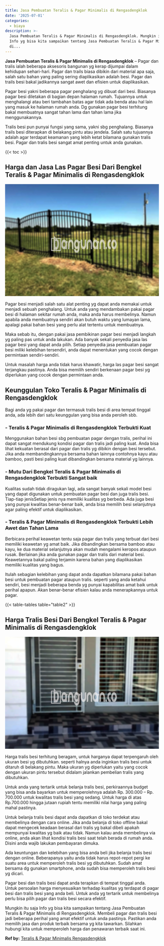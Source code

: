 ```yaml
---
title: Jasa Pembuatan Teralis & Pagar Minimalis di Rengasdengklok
date: '2025-07-01'
categories:
  - biaya
description: >-
  Jasa Pembuatan Teralis & Pagar Minimalis di Rengasdengklok. Mungkin itu saja
  Info yg bisa kita sampaikan tentang Jasa Pembuatan Teralis & Pagar Minimalis
  di...
---
```


**Jasa Pembuatan Teralis & Pagar Minimalis di Rengasdengklok** – Pagar dan tralis ialah beberapa aksesoris bangunan yg kerap dijumpai dalam kehidupan sehari-hari. Pagar dan trails biasa dibikin dari material apa saja, salah satu bahan yang paling sering diaplikasikan adalah besi. Pagar dan trails besi bakal jadikannya sangat awet dan efisien untuk diaplikasikan.

Pagar besi yakni beberapa pagar penghalang yg dibuat dari besi. Biasanya pagar besi diletakan di bagian depan halaman rumah. Tujuannya untuk menghalangi atau beri tambahan batas agar tidak ada benda atau hal lain yang masuk ke halaman rumah anda. Dg gunakan pagar besi terhitung bakal membuatnya sangat tahan lama dan tahan lama jika menggunakannya.

Tralis besi pun punyai fungsi yang sama, yakni sbg penghalang. Biasanya trails besi diterapkan di belakang pintu atau jendela. Salah satu tujuannya adalah agar terdapat keamanan yang lebih ketat bilamana gunakan tralis besi. Pagar dan tralis besi sangat amat penting untuk anda gunakan.

{{< toc >}}

## Harga dan Jasa Las Pagar Besi Dari Bengkel Teralis & Pagar Minimalis di Rengasdengklok

![Jasa Pembuatan Teralis & Pagar Minimalis di Rengasdengklok](/images/pagar-minimalis-murah-02.png)

Pagar besi menjadi salah satu alat penting yg dapat anda memakai untuk menjadi sebuah penghalang. Untuk anda yang mendambakan pakai pagar besi di halaman sekitar rumah anda, maka anda harus membelinya. Namun apabila anda membuatnya sendiri akan butuh waktu yang lumayan lama, apalagi pakai bahan besi yang perlu alat tertentu untuk membuatnya.

Maka sebab itu, dengan pakai jasa pembikinan pagar besi menjadi langkah yg paling pas untuk anda lakukan. Ada banyak sekali penyedia jasa las pagar besi yang dapat anda pilih. Setiap penyedia jasa pembuatan pagar besi miliki kelebihan tersendiri, anda dapat menentukan yang cocok dengan permintaan sendiri-sendiri.

Untuk masalah harga anda tidak harus khawatir, harga las pagar besi sangat terjangkau pastinya. Anda bisa memilih sendiri berkenaan pagar besi yg diperlukan yang cocok dengan permintaan anda.

## Keunggulan Toko Teralis & Pagar Minimalis di Rengasdengklok

Bagi anda yg pakai pagar dan termasuk tralis besi di area tempat tinggal anda, ada lebih dari satu keunggulan yang bisa anda peroleh sbb.

### \- Teralis & Pagar Minimalis di Rengasdengklok Terbukti Kuat

Menggunakan bahan besi sbg pembuatan pagar dengan tralis, perihal ini dapat sangat mendukung kondisi pagar dan tralis jadi paling kuat. Anda bisa lihat kekuatan berasal dari pagar dan tralis yg dibikin dengan besi tersebut. Jika anda membandingkannya bersama bahan lainnya contohnya kayu atau bamboo, pasti besi paling kuat dibandingkan bersama material yg lainnya.

### \- Mutu Dari Bengkel Teralis & Pagar Minimalis di Rengasdengklok Terbukti Sangat baik

Kualitas sudah tidak diragukan lagi, ada sangat banyak sekali model besi yang dapat digunakan untuk pembuatan pagar besi dan juga tralis besi. Tiap-tiap jenisSetiap jenis nya memiliki kualitas yg berbeda. Ada juga besi yang punyai kwalitas benar-benar baik, anda bisa memilih besi selanjutnya agar paling efektif untuk diaplikasikan.

### \- Teralis & Pagar Minimalis di Rengasdengklok Terbukti Lebih Awet dan Tahan Lama

Berbicara perihal keawetan tentu saja pagar dan tralis yang terbuat dari besi memiliki keawetan yg amat baik. Jika dibandingkan bersama bamboo atau kayu, ke dua material selanjutnya akan mudah mengalami keropos ataupun rusak. Berlainan jika anda gunakan pagar dan tralis dari material besi. Keawetannya bakal paling terjamin karena bahan yang diaplikasikan memiliki kualitas yang bagus.

Itulah sebagian kelebihan yang dapat anda dapatkan bilamana pakai bahan besi untuk pembuatan pagar ataupun tralis. seperti yang anda ketahui sendiri, besi menjadi beberapa benda yg punyai kapabilitas amat baik untuk perihal apapun. Akan benar-benar efisien kalau anda menerapkannya untuk pagar.

{{< table-tables table="table2" >}}

## Harga Tralis Besi Dari Bengkel Teralis & Pagar Minimalis di Rengasdengklok

![Jasa Pembuatan Teralis & Pagar Minimalis di Rengasdengklok](/images/teralis-minimalis-murah-09.png)

Harga tralis besi terhitung beragam, untuk harganya dapat terpengaruh oleh ukuran besi yg dibutuhkan. seperti halnya anda inginkan tralis besi untuk ditaruh di belakang pintu. Maka ukuran yg diperlukan yaitu yang cocok dengan ukuran pintu tersebut didalam jalankan pembelian tralis yang dibutuhkan.

Untuk anda yang tertarik untuk belanja tralis besi, perkiraannya budget yang bisa anda bayarkan untuk memperolehnya adalah Rp. 300.000 – Rp. 700.000 untuk kwalitas tralis besi yang sedang. Untuk harga di atas Rp.700.000 hingga jutaan rupiah tentu memiliki nilai harga yang paling mahal pastinya.

Untuk belanja tralis besi dapat anda dapatkan di toko terdekat atau membelinya dengan cara online. Jika anda belanja di toko offline bakal dapat mengecek keadaan berasal dari tralis yg bakal dibeli apakah mempunyai kwalitas yg baik atau tidak. Namun kalau anda membelinya via online, anda akan lihat kondisi tralis besi saat telah berada di rumah anda. Disini anda wajib lakukan pembayaran dimuka.

Ada keuntungan dan kelebihan yang bisa anda beli jika belanja tralis besi dengan online. Beberapanya yaitu anda tidak harus repot-repot pergi ke suatu area untuk memperoleh tralis besi yg dibutuhkan. Sudah amat bersama dg gunakan smartphone, anda sudah bisa memperoleh tralis besi yg dicari.

Pagar besi dan tralis besi dapat anda terapkan di tempat tinggal anda. Untuk persoalan harga menyesuaikan terhadap kualitas yg terdapat di pagar besi dan tralis besi yang anda beli. Untuk anda yg tertarik untuk membelinya perlu bisa pilih pagar dan tralis besi secara efektif.

Mungkin itu saja Info yg bisa kita sampaikan tentang Jasa Pembuatan Teralis & Pagar Minimalis di Rengasdengklok. Membeli pagar dan tralis besi jadi beberapa perihal yang amat efektif untuk anda pastinya. Pastikan anda memilih jasa dan produk terbaik bersama yg kita tawarkan. Silahkan hubungi kita untuk memperoleh harga dan penawaran terbaik saat ini.

**Ref by:** [Teralis & Pagar Minimalis Rengasdengklok](https://id.wikipedia.org/wiki/Teralis)

